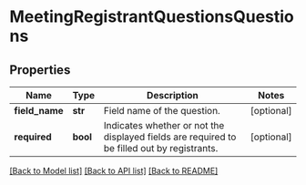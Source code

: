 # MeetingRegistrantQuestionsQuestions

## Properties
Name | Type | Description | Notes
------------ | ------------- | ------------- | -------------
**field_name** | **str** | Field name of the question. | [optional] 
**required** | **bool** | Indicates whether or not the displayed fields are required to be filled out by registrants. | [optional] 

[[Back to Model list]](../README.md#documentation-for-models) [[Back to API list]](../README.md#documentation-for-api-endpoints) [[Back to README]](../README.md)

